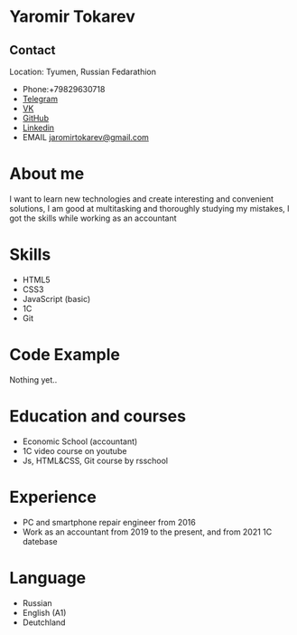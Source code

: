# Yaromir Tokarev
## Contact
 Location: Tyumen, Russian Fedarathion

* Phone:+79829630718
* [Telegram](https://t.me/yaromirtokarev) 
*  [VK](https://vk.com/t0karev88)   
* [GitHub](https://github.com/JaromirTokarev)     
* [Linkedin](https://www.linkedin.com/in/yaromir-tokarev-54278324b/?lipi=urn%3Ali%3Apage%3Ad_flagship3_feed%3BeAcvOTLWQVaXWnoO85lgUQ%3D%3D)
*  EMAIL jaromirtokarev@gmail.com  

# About me
I want to learn new technologies and create interesting and convenient solutions, I am good at multitasking and thoroughly studying my mistakes, I got the skills while working as an accountant

# Skills
* HTML5
* CSS3
* JavaScript (basic)
* 1C 
* Git

# Code Example





Nothing yet..
# Education and courses
* Economic School (accountant)
* 1C video course on youtube
* Js, HTML&CSS, Git course by rsschool

# Experience
* PC and smartphone repair engineer from 2016
* Work as an accountant from 2019 to the present, and from 2021 1C datebase 

# Language
* Russian
* English (A1)
* Deutchland